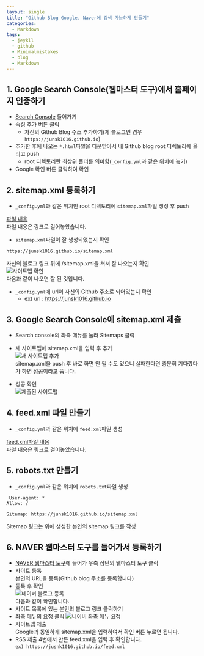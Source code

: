 ```yaml
---
layout: single
title: "Github Blog Google, Naver에 검색 가능하게 만들기"
categories:
  - Markdown
tags:
  - jeykll
  - github
  - Minimalmistakes
  - blog
  - Markdown
---
```


## 1. Google Search Console(웹마스터 도구)에서 홈페이지 인증하기  
 + [Search Console](https://search.google.com/search-console/about?hl=ko "구글 웹마스터 도구")  들어가기
 + 속성 추가 버튼 클릭
    - 자신의 Github Blog 주소 추가하기(제 블로그인 경우 `https://junsk1016.github.io`)  
 + 추가한 후에 나오는 `*.html`파일을 다운받아서 내 Github blog root 디렉토리에 올리고 push  
    - root 디렉토리란 최상위 폴더를 의미함(`_config.yml`과 같은 위치에 놓기)
 + Google 확인 버튼 클릭하여 확인  

## 2. sitemap.xml 등록하기  
 + `_config.yml`과 같은 위치인 root 디렉토리에 `sitemap.xml`파일 생성 후 push  

 [파일 내용](https://github.com/junsk1016/junsk1016.github.io/blob/master/sitemap.xml)  
 파일 내용은 링크로 걸어놓았습니다.  

 + `sitemap.xml`파일이 잘 생성되었는지 확인  
 ```
 https://junsk1016.github.io/sitemap.xml
 ```  
 자신의 블로그 링크 뒤에 /sitemap.xml을 쳐서 잘 나오는지 확인  
 ![사이트맵 확인](https://user-images.githubusercontent.com/61397479/86115403-de2e5e00-bb06-11ea-913a-9938c885f374.PNG)  
 다음과 같이 나오면 잘 된 것입니다.  

 + `_config.yml`에 url이 자신의 Github 주소로 되어있는지 확인  
   - ex) url : https://junsk1016.github.io  

## 3. Google Search Console에 sitemap.xml 제출  
 + Search console의 좌측 메뉴를 눌러 Sitemaps 클릭  

 + 새 사이트맵에 sitemap.xml을 입력 후 추가  
  ![새 사이트맵 추가](https://user-images.githubusercontent.com/61397479/86114588-b68ac600-bb05-11ea-9a63-61332891230c.PNG)  
  sitemap.xml을 push 후 바로 하면 안 될 수도 있으니 실패한다면 충분히 기다렸다가 하면 성공이라고 뜹니다.  
 + 성공 확인  
 ![제출된 사이트맵](https://user-images.githubusercontent.com/61397479/86114715-e508a100-bb05-11ea-840f-39d45a7dbcff.PNG)  

## 4. feed.xml 파일 만들기  
 + `_config.yml`과 같은 위치에 `feed.xml`파일 생성  

 [feed.xml파일 내용](https://github.com/junsk1016/junsk1016.github.io/blob/master/sitemap.xml)  
 파일 내용은 링크로 걸어놓았습니다.  
## 5. robots.txt 만들기
 + `_config.yml`과 같은 위치에 `robots.txt`파일 생성  

 ```
  User-agent: *
 Allow: /

 Sitemap: https://junsk1016.github.io/sitemap.xml
 ```  

 Sitemap 링크는 위에 생성한 본인의 sitemap 링크를 작성  

## 6. NAVER 웹마스터 도구를 들어가서 등록하기  
 + [NAVER 웹마스터 도구](https://searchadvisor.naver.com/)에 들어가 우측 상단의 웹마스터 도구 클릭  
 + 사이트 등록  
 본인의 URL을 등록(Github blog 주소를 등록합니다)  
 + 등록 후 확인  
![네이버 블로그 등록](https://user-images.githubusercontent.com/61397479/86115814-69a7ef00-bb07-11ea-96eb-b847cc3d108f.PNG)  
다음과 같이 확인합니다.  
 + 사이트 목록에 있는 본인의 블로그 링크 클릭하기  
 + 좌측 메뉴의 요청 클릭
 ![네이버 좌측 메뉴 요청](https://user-images.githubusercontent.com/61397479/86115942-9bb95100-bb07-11ea-96cf-c6796bb224a3.PNG)  
 + 사이트맵 제출  
 Google과 동일하게 sitemap.xml을 입력하여서 확인 버튼 누르면 됩니다.  
 + RSS 제출
 4번에서 만든 feed.xml을 입력 후 확인합니다.  
 `ex) https://jusnk1016.github.io/feed.xml`
